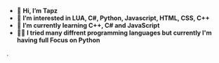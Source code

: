 - 👋 **Hi, I’m Tapz**
- 👀 **I’m interested in LUA, C#, Python, Javascript, HTML, CSS, C++**
- 🌱 **I’m currently learning C++, C# and JavaScript**
- 😶‍🌫️ **I tried many diffrent programming languages but currently I'm having full Focus on Python**

.
